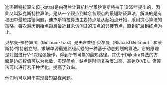 迪杰斯特拉算法(Dijkstra)是由荷兰计算机科学家狄克斯特拉于1959年提出的，因此又叫狄克斯特拉算法。是从一个顶点到其余各顶点的最短路径算法，解决的是有权图中最短路径问题。迪杰斯特拉算法主要特点是从起始点开始，采用贪心算法的策略，每次遍历到始点距离最近且未访问过的顶点的邻接节点，直到扩展到终点为止。

贝尔曼-福特算法（Bellman-Ford）是由理查德·贝尔曼（Richard Bellman） 和莱斯特·福特创立的，求解单源最短路径问题的一种基于动态规划的算法。它的原理是对图进行V-1次松弛操作，得到所有可能的最短路径。其优于Dijkstra算法的方面是边的权值可以为负数、实现简单，缺点是时间复杂度过高，高达O(VE)。但算法可以进行若干种优化，提高了效率。

他们均可以用于实现最短路径问题。
